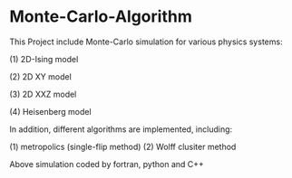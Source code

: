 # Monte-Carlo-Algorithm

This Project include Monte-Carlo simulation for various physics systems:

(1) 2D-Ising model 

(2) 2D XY model 

(3) 2D XXZ model 

(4) Heisenberg model

In addition, different algorithms are implemented, including:

(1) metropolics (single-flip method) (2) Wolff clusiter method 

Above simulation coded by fortran, python and C++ 
